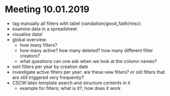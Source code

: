 # Meeting 10.01.2019

* tag manually all filters with label (vandalism/good_faith/misc)
* examine data in a spreadsheet
* visualise data!
* global overview:
  * how many filters?
  * how many active? how many deleted? how many different filter creators?
  * what questions can one ask when we look at the column names?
* sort filters per year by creation date
* investigate active filters per year: are these new filters? or old filters that are still triggered very frequently?
* CSCW latex template search and structure contents in it
  * example for filters; what is it?; how does it work
